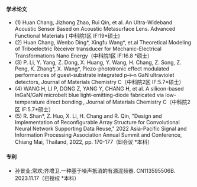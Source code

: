 #### 学术论文

- (1)	Huan Chang, Jizhong Zhao, Rui Qin, et al. An Ultra-Wideband Acoustic Sensor Based on Acoustic Metasurface Lens. Advanced Functional Materials ( 中科院1区 IF:19*硕士)
- (2)	Huan Chang, Wenbo Ding*, Xingfu Wang*, et.al Theoretical Modeling of Triboelectric Receiver transducer for Mechanic-Electrical Transformations Nano Energy（中科院1区 IF:16.8 *硕士）
- (3)	P. Li, Y. Yang, Z. Dong, X. Huang, Y. Wang, H. Chang, Z. Song, Z. Peng, K. Zhang*, X. Wang*, Piezo-phototronic effect modulated performances of guest-substrate integrated p–i–n GaN ultraviolet detectors, Journal of Materials Chemistry C（中科院2区 IF:5.7*硕士）
- (4)	WANG H, LI P, DONG Z, YANG Y, CHANG H, et al. A silicon-based InGaN/GaN microbelt blue light-emitting-diode fabricated via low-temperature direct bonding , Journal of Materials Chemistry C（中科院2区 IF:5.7*硕士）
- (5)	R. Shan*, Z. Huo, X. Li, H. Chang and R. Qin, "Design and Implementation of Reconfigurable Array Structure for Convolutional Neural Network Supporting Data Reuse," 2022 Asia-Pacific Signal and Information Processing Association Annual Summit and Conference, Chiang Mai, Thailand, 2022, pp. 170-177（EI会议 *本科）

#### 专利
- 孙景业;常欢;齐增卫.一种基于噪声抵消的有源混频器. CN113595506B. 2023.11.17（已授权 *本科）